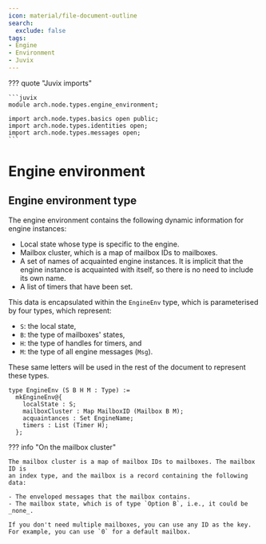 ```yaml
---
icon: material/file-document-outline
search:
  exclude: false
tags:
- Engine
- Environment
- Juvix
---
```


??? quote "Juvix imports"

    ```juvix
    module arch.node.types.engine_environment;

    import arch.node.types.basics open public;
    import arch.node.types.identities open;
    import arch.node.types.messages open;
    ```

# Engine environment

## Engine environment type

The engine environment contains the following dynamic information for engine instances:

- Local state whose type is specific to the engine.
- Mailbox cluster, which is a map of mailbox IDs to mailboxes.
- A set of names of acquainted engine instances. It is implicit that the engine
  instance is acquainted with itself, so there is no need to include its own name.
- A list of timers that have been set.

This data is encapsulated within the `EngineEnv` type,
which is parameterised by four types, which represent:

- `S`: the local state,
- `B`: the type of mailboxes' states,
- `H`: the type of handles for timers, and
- `M`: the type of all engine messages (`Msg`).

These same letters will be used in the rest of the document to represent these
types.

```juvix
type EngineEnv (S B H M : Type) :=
  mkEngineEnv@{
    localState : S;
    mailboxCluster : Map MailboxID (Mailbox B M);
    acquaintances : Set EngineName;
    timers : List (Timer H);
  };
```

??? info "On the mailbox cluster"

    The mailbox cluster is a map of mailbox IDs to mailboxes. The mailbox ID is
    an index type, and the mailbox is a record containing the following data:

    - The enveloped messages that the mailbox contains.
    - The mailbox state, which is of type `Option B`, i.e., it could be
    _none_.

    If you don't need multiple mailboxes, you can use any ID as the key.
    For example, you can use `0` for a default mailbox.
